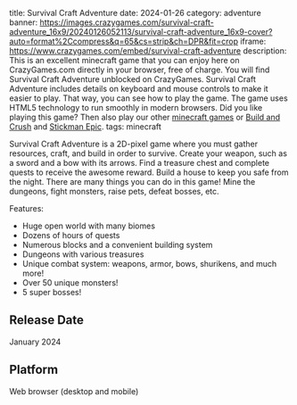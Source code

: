 title: Survival Craft Adventure
date: 2024-01-26
category: adventure
banner: https://images.crazygames.com/survival-craft-adventure_16x9/20240126052113/survival-craft-adventure_16x9-cover?auto=format%2Ccompress&q=65&cs=strip&ch=DPR&fit=crop
iframe: https://www.crazygames.com/embed/survival-craft-adventure
description: This is an excellent minecraft game that you can enjoy here on CrazyGames.com directly in your browser, free of charge. You will find Survival Craft Adventure unblocked on CrazyGames. Survival Craft Adventure includes details on keyboard and mouse controls to make it easier to play. That way, you can see how to play the game. The game uses HTML5 technology to run smoothly in modern browsers. Did you like playing this game? Then also play our other <a href='https://www.crazygames.com/t/minecraft' target='_blank'>minecraft games</a> or <a href='https://www.crazygames.com/game/build-and-crush' target='_blank'>Build and Crush</a> and <a href='https://www.crazygames.com/game/stickman-epic' target='_blank'>Stickman Epic</a>.
tags: minecraft

<p>Survival Craft Adventure is a 2D-pixel game where you must gather resources, craft, and build in order to survive. Create your weapon, such as a sword and a bow with its arrows. Find a treasure chest and complete quests to receive the awesome reward. Build a house to keep you safe from the night. There are many things you can do in this game! Mine the dungeons, fight monsters, raise pets, defeat bosses, etc.


<p>Features:</p>
<ul>
    <li>Huge open world with many biomes</li>
    <li>Dozens of hours of quests</li>
    <li>Numerous blocks and a convenient building system</li>
    <li>Dungeons with various treasures</li>
    <li>Unique combat system: weapons, armor, bows, shurikens, and much more!</li>
    <li>Over 50 unique monsters!</li>
    <li>5 super bosses!</li>
</ul>
<h2>Release Date</h2>
<p>January 2024</p>
<h2>Platform</h2>
<p>Web browser (desktop and mobile)</p>
        